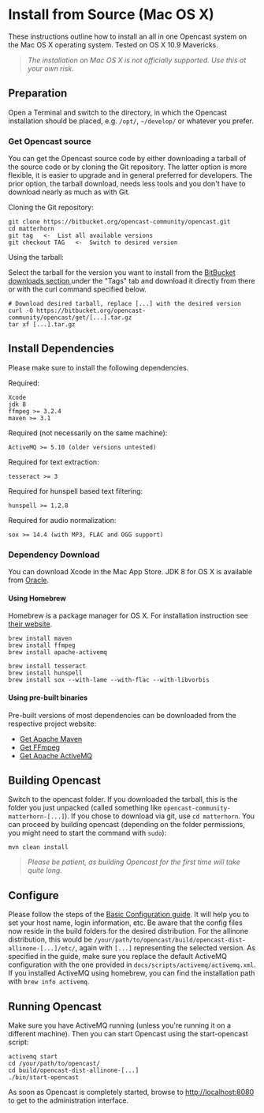 Install from Source (Mac OS X)
====================================

These instructions outline how to install an all in one Opencast system on the Mac OS X operating system.
Tested on OS X 10.9 Mavericks.

> *The installation on Mac OS X is not officially supported. Use this at your own risk.*


Preparation
-----------

Open a Terminal and switch to the directory, in which the Opencast installation should be placed, e.g. `/opt/`, `~/develop/` or whatever you prefer.

### Get Opencast source

You can get the Opencast source code by either downloading a tarball of the source code or by cloning the Git repository. The latter option is more flexible, it is easier to upgrade and in general preferred for developers. The prior option, the tarball download, needs less tools and you don't have to download nearly as much as with Git.

Cloning the Git repository:

    git clone https://bitbucket.org/opencast-community/opencast.git
    cd matterhorn
    git tag   <-  List all available versions
    git checkout TAG   <-  Switch to desired version

Using the tarball:

Select the tarball for the version you want to install from the [BitBucket downloads section
](https://bitbucket.org/opencast-community/opencast/downloads) under the "Tags" tab and download it directly from there or with the curl command specified below.

    # Download desired tarball, replace [...] with the desired version
    curl -O https://bitbucket.org/opencast-community/opencast/get/[...].tar.gz
    tar xf [...].tar.gz


Install Dependencies
--------------------

Please make sure to install the following dependencies.

Required:

    Xcode
    jdk 8
    ffmpeg >= 3.2.4
    maven >= 3.1

Required (not necessarily on the same machine):

    ActiveMQ >= 5.10 (older versions untested)

Required for text extraction:

    tesseract >= 3

Required for hunspell based text filtering:

    hunspell >= 1.2.8

Required for audio normalization:

    sox >= 14.4 (with MP3, FLAC and OGG support)

### Dependency Download

You can download Xcode in the Mac App Store. JDK 8 for OS X is available from [Oracle](http://www.oracle.com/technetwork/java/javase/downloads/index.html).

#### Using Homebrew

Homebrew is a package manager for OS X. For installation instruction see [their website](http://brew.sh/).

    brew install maven
    brew install ffmpeg
    brew install apache-activemq

    brew install tesseract
    brew install hunspell
    brew install sox --with-lame --with-flac --with-libvorbis

#### Using pre-built binaries

Pre-built versions of most dependencies can be downloaded from the respective project website:

 - [Get Apache Maven](https://maven.apache.org/download.cgi)
 - [Get FFmpeg](http://ffmpeg.org/download.html)
 - [Get Apache ActiveMQ](http://activemq.apache.org/download.html)


Building Opencast
-----------------

Switch to the opencast folder. If you downloaded the tarball, this is the folder you just unpacked (called something like `opencast-community-matterhorn-[...]`). If you chose to download via git, use `cd matterhorn`. You can proceed by building opencast (depending on the folder permissions, you might need to start the command with `sudo`):
       
    mvn clean install

> *Please be patient, as building Opencast for the first time will take quite long.*

Configure
---------

Please follow the steps of the [Basic Configuration guide](../configuration/basic.md). It will help you to set your host name, login information, etc. Be aware that the config files now reside in the build folders for the desired distribution. For the allinone distribution, this would be `/your/path/to/opencast/build/opencast-dist-allinone-[...]/etc/`, again with `[...]` representing the selected version.
As specified in the guide, make sure you replace the default ActiveMQ configuration with the one provided in `docs/scripts/activemq/activemq.xml`. If you installed ActiveMQ using homebrew, you can find the installation path with `brew info activemq`.

Running Opencast
----------------

Make sure you have ActiveMQ running (unless you're running it on a different machine). Then you can start Opencast using the start-opencast script:

    activemq start
    cd /your/path/to/opencast/
    cd build/opencast-dist-allinone-[...]
    ./bin/start-opencast

As soon as Opencast is completely started, browse to [http://localhost:8080](http://localhost:8080) to get to the administration interface.
